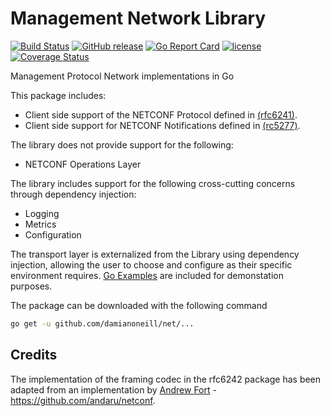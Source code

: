 # Management Network Library

[![Build Status](https://travis-ci.org/damianoneill/net.svg?branch=master)](https://travis-ci.org/damianoneill/net)
[![GitHub release](https://img.shields.io/github/release/damianoneill/net.svg)](https://github.com/damianoneill/net/releases)
[![Go Report Card](https://goreportcard.com/badge/github.com/damianoneill/net)](https://goreportcard.com/report/github.com/damianoneill/net)
[![license](https://img.shields.io/github/license/damianoneill/net.svg)](https://github.com/damianoneill/net/blob/master/LICENSE)
[![Coverage Status](https://coveralls.io/repos/github/damianoneill/net/badge.svg?branch=master)](https://coveralls.io/github/damianoneill/net?branch=master)

Management Protocol Network implementations in Go

This package includes:

* Client side support of the NETCONF Protocol defined in [(rfc6241)](https://tools.ietf.org/html/rfc6241).
* Client side support for NETCONF Notifications defined in [(rc5277)](https://tools.ietf.org/html/rfc5277).

The library does not provide support for the following:

* NETCONF Operations Layer

The library includes support for the following cross-cutting concerns through dependency injection:

* Logging
* Metrics
* Configuration

The transport layer is externalized from the Library using dependency injection, allowing the user to choose and configure as their specific environment requires.  [Go Examples](https://github.com/damianoneill/net/blob/master/netconf/example_test.go) are included for demonstation purposes.

The package can be downloaded with the following command

```bash
go get -u github.com/damianoneill/net/...
```
## Credits

The implementation of the framing codec in the rfc6242 package has been adapted from an implementation by [Andrew Fort](https://github.com/andaru) - https://github.com/andaru/netconf.
